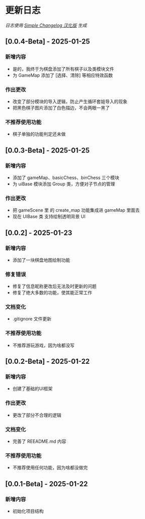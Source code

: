 # 更新日志

*日志使用 [Simple Changelog 汉化版](https://github.com/NiButCrazy/simple-changelog-Chinese) 生成*

## [0.0.4-Beta] - 2025-01-25
### 新增内容
- 是的，我终于为棋盘添加了所有棋子以及类模块文件
- 为 GameMap 添加了 [选择、清除] 等相应特效函数

### 作出更改
- 改变了部分模块的导入逻辑，防止产生循环套娃导入的现象
- 把黑色棋子图片添加了白色描边，不会两眼一黑了

### 不推荐使用功能
- 棋子单独的功能判定还未做


## [0.0.3-Beta] - 2025-01-25
### 新增内容
- 添加了 gameMap、basicChess、binChess 三个模块
- 为 uiBase 模块添加 Group 类，方便对子节点的管理

### 作出更改
- 把 gameScene 里 的 create_map 功能集成进 gameMap 里面去
- 现在 UIBase 类 支持绘制透明背景 UI


## [0.0.2] - 2025-01-23
### 新增内容
- 添加了一块棋盘地图绘制功能

### 修复错误
- 修复了信息昵称更改后无法及时更新的问题
- 修复了绝大多数的功能，使其能正常工作

### 文档变化
- .gitignore 文件更新

### 不推荐使用功能
- 不推荐游玩游戏，因为啥都没写


## [0.0.2-Beta] - 2025-01-22
### 新增内容
- 创建了基础的UI框架

### 作出更改
- 更改了部分不合理的逻辑

### 文档变化
- 完善了 REEADME.md 内容

### 不推荐使用功能
- 不推荐使用任何功能，因为啥都没做完


## [0.0.1-Beta] - 2025-01-22
### 新增内容
- 初始化项目结构